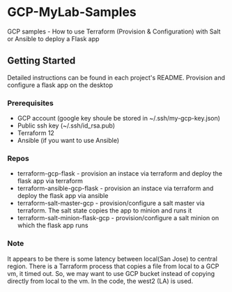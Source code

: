 # GCP-MyLab-Samples

GCP samples - How to use Terraform (Provision & Configuration) with Salt or Ansible to deploy a Flask app

## Getting Started

Detailed instructions can be found in each project's README.
Provision and configure a flask app on the desktop

### Prerequisites

* GCP account (google key shoule be stored in ~/.ssh/my-gcp-key.json)
* Public ssh key (~/.ssh/id_rsa.pub)
* Terraform 12 
* Ansible (if you want to use Ansible)


### Repos

* terraform-gcp-flask - provision an instace via terraform and deploy the flask app via terraform
* terraform-ansible-gcp-flask - provision an instace via terraform and deploy the flask app via ansible
* terraform-salt-master-gcp - provision/configure a salt master via terraform. The salt state copies the app to minion and runs it
* terraform-salt-minion-flask-gcp - provision/configure a salt minion on which the flask app runs

### Note
It appears to be there is some latency between local(San Jose) to central region. There is a Tarraform process that copies a file from local to a GCP vm, it timed out. So, we may want to use GCP bucket instead of copying directly from local to the vm. In the code, the west2 (LA) is used.
